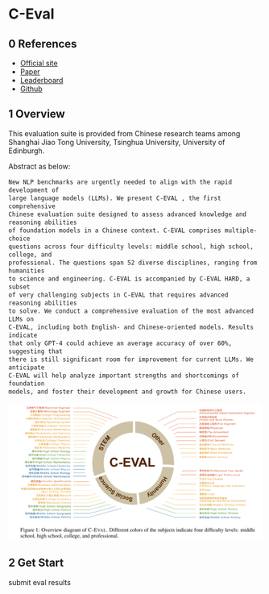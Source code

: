 # C-Eval
## 0 References
- [Official site](https://cevalbenchmark.com/)
- [Paper](https://arxiv.org/pdf/2305.08322v1.pdf)
- [Leaderboard](https://cevalbenchmark.com/static/leaderboard.html)
- [Github](https://github.com/SJTU-LIT/ceval)

## 1 Overview
This evaluation suite is provided from Chinese research teams among Shanghai Jiao Tong University, Tsinghua University, University of Edinburgh.

Abstract as below:
```
New NLP benchmarks are urgently needed to align with the rapid development of
large language models (LLMs). We present C-EVAL , the first comprehensive 
Chinese evaluation suite designed to assess advanced knowledge and reasoning abilities
of foundation models in a Chinese context. C-EVAL comprises multiple-choice
questions across four difficulty levels: middle school, high school, college, and
professional. The questions span 52 diverse disciplines, ranging from humanities
to science and engineering. C-EVAL is accompanied by C-EVAL HARD, a subset
of very challenging subjects in C-EVAL that requires advanced reasoning abilities
to solve. We conduct a comprehensive evaluation of the most advanced LLMs on
C-EVAL, including both English- and Chinese-oriented models. Results indicate
that only GPT-4 could achieve an average accuracy of over 60%, suggesting that
there is still significant room for improvement for current LLMs. We anticipate
C-EVAL will help analyze important strengths and shortcomings of foundation
models, and foster their development and growth for Chinese users.
```

![c-eval tasks](../figure/c_eval-tasks.png)

## 2 Get Start

submit eval results